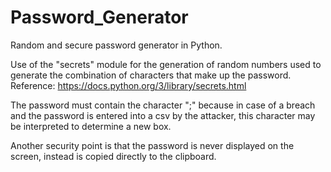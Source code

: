 # Password_Generator
Random and secure password generator in Python.

Use of the "secrets" module for the generation of random numbers used to generate the combination of characters that make up the password.
Reference: https://docs.python.org/3/library/secrets.html

The password must contain the character ";" because in case of a breach and the password is entered into a csv by the attacker, this character may be interpreted to determine a new box.

Another security point is that the password is never displayed on the screen, instead is copied directly to the clipboard.
